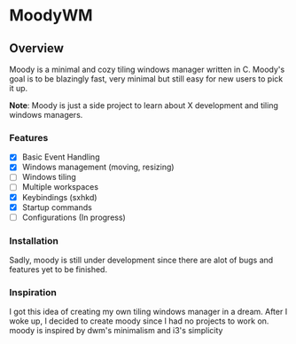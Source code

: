 # MoodyWM

## Overview

Moody is a minimal and cozy tiling windows manager written in C. Moody's goal is to be blazingly fast, very minimal but still easy for new users to pick it up.

**Note**: Moody is just a side project to learn about X development and tiling windows managers.

### Features

- [x] Basic Event Handling
- [x] Windows management (moving, resizing)
- [ ] Windows tiling
- [ ] Multiple workspaces
- [x] Keybindings (sxhkd)
- [x] Startup commands
- [ ] Configurations (In progress)

### Installation

Sadly, moody is still under development since there are alot of bugs and features yet to be finished.

### Inspiration

I got this idea of creating my own tiling windows manager in a dream. After I woke up, I decided to create moody since I had no projects to work on.
moody is inspired by dwm's minimalism and i3's simplicity
